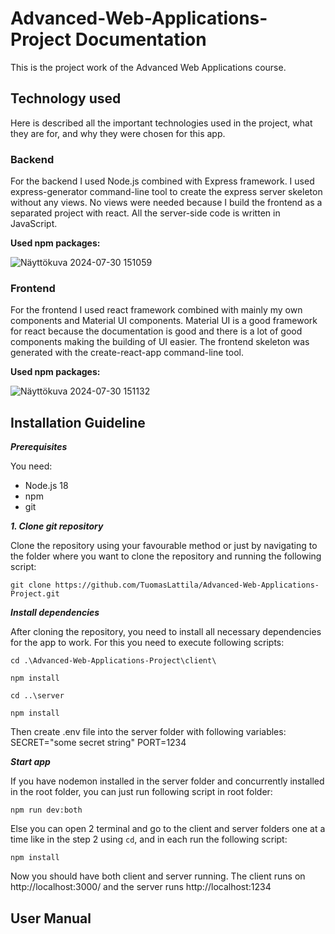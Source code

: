 # Advanced-Web-Applications-Project Documentation
This is the project work of the Advanced Web Applications course.

## Technology used
Here is described all the important technologies used in the project, what they are for, and why they were chosen for this app.
### Backend
For the backend I used Node.js combined with Express framework. I used express-generator command-line tool to create the express server skeleton without any views. No views were needed because I build the frontend as a separated project with react. All the server-side code is written in JavaScript. 

**Used npm packages:**

![Näyttökuva 2024-07-30 151059](https://github.com/user-attachments/assets/9552999a-91cc-4999-b2f1-7b5a7e78bffc)

### Frontend
For the frontend I used react framework combined with mainly my own components and Material UI components.  Material UI is a good framework for react because the documentation is good and there is a lot of good components making the building of UI easier. The frontend skeleton was generated with the create-react-app command-line tool.

**Used npm packages:**

![Näyttökuva 2024-07-30 151132](https://github.com/user-attachments/assets/3dafad2e-4b4e-442a-a8a6-f7cf15ee2fd6)

## Installation Guideline
***Prerequisites***

You need:
- Node.js 18
- npm
- git


***1. Clone git repository***

Clone the repository using your favourable method or just by navigating to the folder where you want to clone the repository and running the following script:

`git clone https://github.com/TuomasLattila/Advanced-Web-Applications-Project.git`

***Install dependencies***

After cloning the repository, you need to install all necessary dependencies for the app to work. For this you need to execute following scripts:

`cd .\Advanced-Web-Applications-Project\client\`

`npm install`

`cd ..\server`

`npm install`

Then create .env file into the server folder with following variables:
SECRET="some secret string"
PORT=1234

***Start app***

If you have nodemon installed in the server folder and concurrently installed in the root folder, you can just run following script in root folder:

`npm run dev:both`

Else you can open 2 terminal and go to the client and server folders one at a time like in the step 2 using `cd`, and in each run the following script:

`npm install`

Now you should have both client and server running. The client runs on http://localhost:3000/ and the server runs http://localhost:1234

## User Manual
